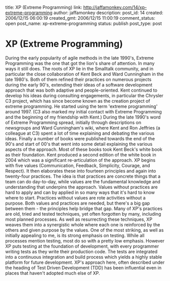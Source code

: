 title: XP  (Extreme Programming)
link: http://jaffamonkey.com/14/xp-extreme-programming
author: jaffamonkey
description: 
post_id: 14
created: 2006/12/15 06:00:19
created_gmt: 2006/12/15 11:00:19
comment_status: open
post_name: xp-extreme-programming
status: publish
post_type: post

# XP  (Extreme Programming)

During the early popularity of agile methods in the late 1990's, Extreme Programming was the one that got the lion's share of attention. In many ways it still does. The roots of XP lie in the Smalltalk community, and in particular the close collaboration of Kent Beck and Ward Cunningham in the late 1980's. Both of them refined their practices on numerous projects during the early 90's, extending their ideas of a software development approach that was both adaptive and people-oriented. Kent continued to develop his ideas during consulting engagements, in particular the Chrysler C3 project, which has since become known as the creation project of extreme programming. He started using the term 'extreme programming' around 1997. (C3 also marked my initial contact with Extreme Programming and the beginning of my friendship with Kent.) During the late 1990's word of Extreme Programming spread, initially through descriptions on newsgroups and Ward Cunningham's wiki, where Kent and Ron Jeffries (a colleague at C3) spent a lot of time explaining and debating the various ideas. Finally a number of books were published towards the end of the 90's and start of 00's that went into some detail explaining the various aspects of the approach. Most of these books took Kent Beck's white book as their foundation. Kent produced a second edition of the white book in 2004 which was a significant re-articulation of the approach. XP begins with five values (Communication, Feedback, Simplicity, Courage, and Respect). It then elaborates these into fourteen principles and again into twenty-four practices. The idea is that practices are concrete things that a team can do day-to-day, while values are the fundamental knowledge and understanding that underpins the approach. Values without practices are hard to apply and can by applied in so many ways that it's hard to know where to start. Practices without values are rote activities without a purpose. Both values and practices are needed, but there's a big gap between them - the principles help bridge that gap. Many of XP's practices are old, tried and tested techniques, yet often forgotten by many, including most planned processes. As well as resurrecting these techniques, XP weaves them into a synergistic whole where each one is reinforced by the others and given purpose by the values. One of the most striking, as well as initially appealing to me, is its strong emphasis on testing. While all processes mention testing, most do so with a pretty low emphasis. However XP puts testing at the foundation of development, with every programmer writing tests as they write their production code. The tests are integrated into a continuous integration and build process which yields a highly stable platform for future development. XP's approach here, often described under the heading of Test Driven Development (TDD) has been influential even in places that haven't adopted much else of XP.